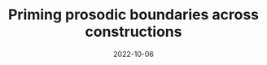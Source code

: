 ---
title: "Priming prosodic boundaries across constructions "
collection: talks
type: "talk"
permalink: /talks/2022-10-06-bevivino-LE-2022
date: 2022-10-06
location: "Paris, France"

citation: '<strong>Bevivino, D.</strong>, Turco, G., &amp; Hemforth, B. (2022, October 6). Priming prosodic boundaries across constructions. <em>Linguistic Evidence Conference</em>. Paris, France. [Talk &amp; <a href=&quot;https://cnrs.hal.science/hal-03924619/document&quot;>Conference paper</a>]'
category: talks
---